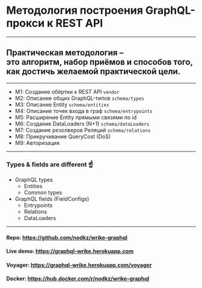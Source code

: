 # Методология построения GraphQL-прокси к REST API

-----

## <span class="orange">Практическая методология –</span> <br/>это алгоритм, набор приёмов и способов того, как достичь желаемой практической цели.

-----

- <span class="fragment">M1: Создание обёртки к REST API `vendor`</span>
- <span class="fragment">M2: Описание общих GraphQL-типов `schema/types`</span>
- <span class="fragment">M3: Описание Entity `schema/entities`</span>
- <span class="fragment">M4: Описание точек входа в граф `schema/entrypoints`</span>
- <span class="fragment">M5: Расширение Entity прямыми связями по id</span>
- <span class="fragment">M6: Создание DataLoaders (N+1) `schema/dataLoaders`</span>
- <span class="fragment">M7: Создание резолверов Реляций `schema/relations`</span>
- <span class="fragment">M8: Прикручивание QueryCost (DoS)</span>
- <span class="fragment">M9: Авторизация</span>

-----

### Types & fields are different ☝️

- GraphQL types
  - Entities
  - Common types
- GraphQL fields (FieldConfigs)
  - Entrypoints
  - Relations
  - DataLoaders

-----

#### Repo: <https://github.com/nodkz/wrike-graphql>

#### Live demo: <https://graphql-wrike.herokuapp.com>

#### Voyager: <https://graphql-wrike.herokuapp.com/voyager>

#### Docker: <https://hub.docker.com/r/nodkz/wrike-graphql>
